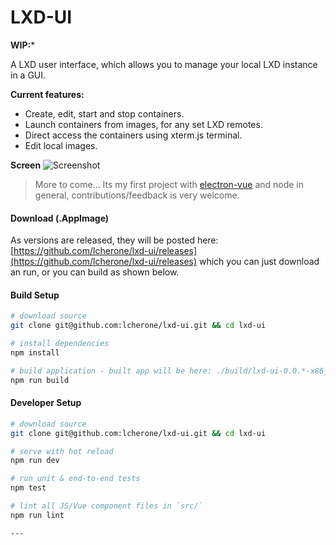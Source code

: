 
# LXD-UI

**WIP:***

A LXD user interface, which allows you to manage your local LXD instance in a GUI.

**Current features:**

 - Create, edit, start and stop containers.
 - Launch containers from images, for any set LXD remotes.
 - Direct access the containers using xterm.js terminal.
 - Edit local images.

**Screen**
![Screenshot](https://i.imgur.com/zQDknja.gif)

> More to come... Its my first project with [electron-vue](https://github.com/SimulatedGREG/electron-vue) and node in general, contributions/feedback is very welcome.

#### Download (.AppImage)

As versions are released, they will be posted here: [https://github.com/lcherone/lxd-ui/releases](https://github.com/lcherone/lxd-ui/releases) 
which you can just download an run, or you can build as shown below.

#### Build Setup

``` bash
# download source
git clone git@github.com:lcherone/lxd-ui.git && cd lxd-ui

# install dependencies
npm install

# build application - built app will be here: ./build/lxd-ui-0.0.*-x86_64.AppImage
npm run build

```

#### Developer Setup

``` bash
# download source
git clone git@github.com:lcherone/lxd-ui.git && cd lxd-ui

# serve with hot reload
npm run dev

# run unit & end-to-end tests
npm test

# lint all JS/Vue component files in `src/`
npm run lint

---

